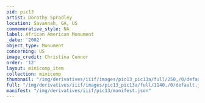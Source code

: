```yaml
---
pid: pic13
artist: Dorothy Spradley
location: Savannah, GA, US
commemorative_style: NA
label: African American Monument
_date: '2002'
object_type: Monument
concerning: US
image_credit: Christina Connor
order: '12'
layout: minicomp_item
collection: minicomp
thumbnail: "/img/derivatives/iiif/images/pic13_pic13a/full/250,/0/default.jpg"
full: "/img/derivatives/iiif/images/pic13_pic13a/full/1140,/0/default.jpg"
manifest: "/img/derivatives/iiif/pic13/manifest.json"
---
```

